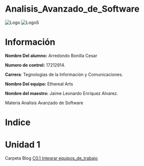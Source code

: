 # Analisis_Avanzado_de_Software

![Logo](logoITT.jpg)
![LogoS](logoTIC.png)

# Información

**Nombre Del alumno:** Arredondo Bonilla Cesar

**Numero de control:** 17212914.

**Carrera**: Tegnologias de la Información y Comunicaciones.

**Nombre Del equipo:** Ethereal Arts

**Nombre del maestro:** Jaime Leonardo Enriquez Alvarez.

Materia Analisis Avanzado de
Software

# Indice

# Unidad 1

Carpeta Blog
 [C0.1 Integrar equipos_de_trabajo](https://github.com/CesarArred/Analisis_Avanzado_de_Software/blob/main/blog/C0.1_Integrar%20equipos%20de%20trabajo_ArredondoBonillaCesar.md)
  

